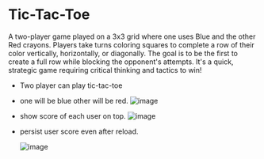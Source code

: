 # Tic-Tac-Toe

A two-player game played on a 3x3 grid where one uses Blue and the other Red crayons. Players take turns coloring squares to complete a row of their color vertically, horizontally, or diagonally. The goal is to be the first to create a full row while blocking the opponent's attempts. It's a quick, strategic game requiring critical thinking and tactics to win!


- Two player can play tic-tac-toe
- one will be blue other will be red.
   ![image](https://github.com/shubhamcoder11/Tic-Tac-Toe-application/assets/55068257/57b9c968-8421-4c8c-94f0-22ef53c2270f)

- show score of each user on top.
   ![image](https://github.com/shubhamcoder11/Tic-Tac-Toe-application/assets/55068257/ea375a45-d498-4b54-8c3f-f7d01782d615)

- persist user score even after reload.

  ![image](https://github.com/shubhamcoder11/Tic-Tac-Toe-application/assets/55068257/1acd7422-b53c-4613-952c-c72afdd49533)
